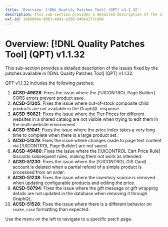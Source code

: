 ```yaml
---
title: 'Overview: [!DNL Quality Patches Tool] (QPT) v1.1.32'
description: This sub-section provides a detailed description of the issues fixed by the patches available in [!DNL Quality Patches Tool] (QPT) v1.1.32.
exl-id: 1866604e-6081-48da-a330-9464a27ccd04
---
```

# Overview: [!DNL Quality Patches Tool] (QPT) v1.1.32

This sub-section provides a detailed description of the issues fixed by the patches available in [!DNL Quality Patches Tool] (QPT) v1.1.32.

QPT v1.1.32 includes the following patches:

1. **ACSD-49628**: Fixes the issue where the [!UICONTROL Page Builder] CORS errors prevent product save.
1. **ACSD-51305**: Fixes the issue where out-of-stock composite child products are not available in the GraphQL response.
1. **ACSD-50621**: Fixes the issue where the Tier Prices for different websites in a shared catalog are not visible when trying to edit them in the multi-website environment.
1. **ACSD-51041**: Fixes the issue where the price index takes a very long time to complete when there is a large product set.
1. **ACSD-51379**: Fixes the issue where changes made to page text content via [!UICONTROL Page Builder] are not saved.
1. **ACSD-49480**: Fixes the issue where the [!UICONTROL Cart Price Rule] discards subsequent rules, making them not work as intended.
1. **ACSD-51230**: Fixes the issue where the [!UICONTROL Gift Card] account is deleted when a partial refund of a simple product is processed from an order.
1. **ACSD-51238**: Fixes the issue where the inventory source is removed when updating configurable products and editing the price.
1. **ACSD-50794**: Fixes the issue where the gift message or gift wrapping details are not updated in the database when removing it through GraphQL.
1. **ACSD-51528**: Fixes the issue where there is a different behavior on `snake_case` formatting than expected.

Use the menu on the left to navigate to a specific patch page.

